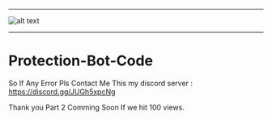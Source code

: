 _____________________________________________________________________________________________________________________

![alt text](https://media.discordapp.net/attachments/849977681264377916/967810958162554970/darkstorm.png?width=771&height=434)
_____________________________________________________________________________________________________________________


# Protection-Bot-Code
So If Any Error Pls Contact Me This my discord server :
https://discord.gg/JUGh5xpcNg

Thank you
Part 2 Comming Soon If we hit 100 views.
